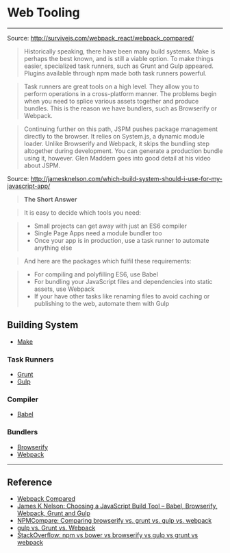 # Web Tooling
--- 

Source: http://survivejs.com/webpack_react/webpack_compared/

> Historically speaking, there have been many build systems. Make is perhaps the best known, and is still a viable option. To make things easier, specialized task runners, such as Grunt and Gulp appeared. Plugins available through npm made both task runners powerful.

> Task runners are great tools on a high level. They allow you to perform operations in a cross-platform manner. The problems begin when you need to splice various assets together and produce bundles. This is the reason we have bundlers, such as Browserify or Webpack.

> Continuing further on this path, JSPM pushes package management directly to the browser. It relies on System.js, a dynamic module loader. Unlike Browserify and Webpack, it skips the bundling step altogether during development. You can generate a production bundle using it, however. Glen Maddern goes into good detail at his video about JSPM.

Source: http://jamesknelson.com/which-build-system-should-i-use-for-my-javascript-app/ 

> **The Short Answer**

> It is easy to decide which tools you need:

> - Small projects can get away with just an ES6 compiler
> - Single Page Apps need a module bundler too
> - Once your app is in production, use a task runner to automate anything else

> And here are the packages which fulfil these requirements:

> - For compiling and polyfilling ES6, use Babel
> - For bundling your JavaScript files and dependencies into static assets, use Webpack
> - If your have other tasks like renaming files to avoid caching or publishing to the web, automate them with Gulp

## Building System

- [Make](https://en.wikipedia.org/wiki/Make_%28software%29)

### Task Runners

- [Grunt](http://gruntjs.com/) 
- [Gulp](http://gulpjs.com/)

### Compiler

- [Babel](https://babeljs.io/)

### Bundlers

- [Browserify](http://browserify.org/)
- [Webpack](https://webpack.github.io/)


---

## Reference

- [Webpack Compared](http://survivejs.com/webpack_react/webpack_compared/)
- [James K Nelson: Choosing a JavaScript Build Tool – Babel, Browserify, Webpack, Grunt and Gulp](http://jamesknelson.com/which-build-system-should-i-use-for-my-javascript-app/)
- [NPMCompare: Comparing browserify vs. grunt vs. gulp vs. webpack](https://npmcompare.com/compare/browserify,grunt,gulp,webpack)
- [gulp vs. Grunt vs. Webpack](http://stackshare.io/stackups/gulp-vs-grunt-vs-webpack)
- [StackOverflow: npm vs bower vs browserify vs gulp vs grunt vs webpack](http://stackoverflow.com/questions/35062852/npm-vs-bower-vs-browserify-vs-gulp-vs-grunt-vs-webpack)
